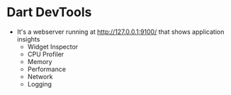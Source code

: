# Dart DevTools

- It's a webserver running at <http://127.0.0.1:9100/> that shows application insights
  - Widget Inspector
  - CPU Profiler
  - Memory
  - Performance
  - Network
  - Logging

